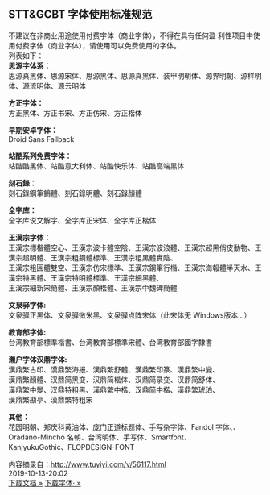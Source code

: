 ## STT&GCBT 字体使用标准规范
不建议在非商业用途使用付费字体（商业字体），不得在具有任何盈
利性项目中使用付费字体（商业字体），请使用可以免费使用的字体。  
列表如下：  
**思源字体系：**  
思源真黑体、思源宋体、思源黑体、思源真黑体、装甲明朝体、源界明朝、源样明体、源流明体、源云明体  

**方正字体：**  
方正黑体、方正书宋、方正仿宋、方正楷体  

**早期安卓字体：**    
Droid Sans Fallback

**站酷系列免费字体：**  
站酷酷黑体、站酷意大利体、站酷快乐体、站酷高端黑体  

**刻石錄：**    
刻石錄鋼筆鶴體、刻石錄明體、刻石錄顏體  

**全字库：**    
全字库说文解字、全字库正宋体、全字库正楷体  

**王漢宗字体：**    
王漢宗標楷體空心、王漢宗波卡體空陰、王漢宗波浪體、王漢宗超黑俏皮動物、王漢宗超明體、王漢宗粗鋼體標準、王漢宗粗黑體實陰、    
王漢宗粗圓體雙空、王漢宗仿宋標準、王漢宗鋼筆行楷、王漢宗海報體半天水、王漢宗特黑體、王漢宗特明體標準、王漢宗細黑體、  
王漢宗細新宋簡體、王漢宗顏楷體、王漢宗中魏碑簡體  

**文泉驿字体:**  
文泉驿正黑体、文泉驿微米黑、文泉驿点阵宋体（此宋体无 Windows版本...）  

**教育部字体:**  
台湾教育部標準楷書、台湾教育部標準宋體、台湾教育部國字隸書  

**濑户字体汉鼎字体:**  
漢鼎繁古印、漢鼎繁海报、漢鼎繁舒體、漢鼎繁印篆、漢鼎繁中變、  
漢鼎繁顏體、汉鼎简黑变、汉鼎简楷体、汉鼎简录变、汉鼎简舒体、  
漢鼎繁中變、汉鼎特粗黑、漢鼎繁中楷、汉鼎简中楷、漢鼎繁琥珀、  
漢鼎繁勘亭、漢鼎繁特粗宋  

**其他：**  
花园明朝、郑庆科黄油体、庞门正道标题体、手写杂字体、Fandol 字体、、Oradano-Mincho 名朝、台湾明体、手写体、Smartfont、   
KanjyukuGothic、FLOPDESIGN-FONT  

内容摘录自：http://www.tuyiyi.com/v/56117.html  
2019-10-13-20:02    
<a class="ms-Fabric ms-Button" href="img/字体使用标准.pdf " download="字体使用标准.pdf">下载文档 &raquo;</a>
<a class="ms-Fabric ms-Button" href="https://share.weiyun.com/5I8WzU4">下载字体· &raquo;</a>
